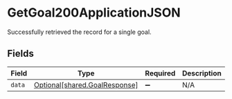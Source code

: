 # GetGoal200ApplicationJSON

Successfully retrieved the record for a single goal.


## Fields

| Field                                                                | Type                                                                 | Required                                                             | Description                                                          |
| -------------------------------------------------------------------- | -------------------------------------------------------------------- | -------------------------------------------------------------------- | -------------------------------------------------------------------- |
| `data`                                                               | [Optional[shared.GoalResponse]](../../models/shared/goalresponse.md) | :heavy_minus_sign:                                                   | N/A                                                                  |